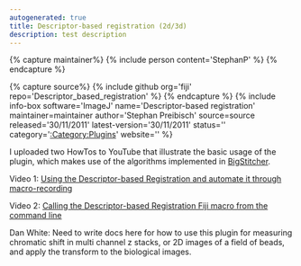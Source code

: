 ```yaml
---
autogenerated: true
title: Descriptor-based registration (2d/3d)
description: test description
---
```



{% capture maintainer%}
{% include person content='StephanP' %}
{% endcapture %}

{% capture source%}
{% include github org='fiji' repo='Descriptor\_based\_registration' %}
{% endcapture %}
{% include info-box software='ImageJ' name='Descriptor-based registration' maintainer=maintainer author='Stephan Preibisch' source=source released='30/11/2011' latest-version='30/11/2011' status='' category='[:Category:Plugins](Category_Plugins)' website='' %}

I uploaded two HowTos to YouTube that illustrate the basic usage of the plugin, which makes use of the algorithms implemented in [BigStitcher](/plugins/bigstitcher).

Video 1: [Using the Descriptor-based Registration and automate it through macro-recording](https://www.youtube.com/watch?v=SKW1xwhsxdo)

Video 2: [Calling the Descriptor-based Registration Fiji macro from the command line](https://www.youtube.com/watch?v=5qL0jR-hqNs)

Dan White: Need to write docs here for how to use this plugin for measuring chromatic shift in multi channel z stacks, or 2D images of a field of beads, and apply the transform to the biological images.

